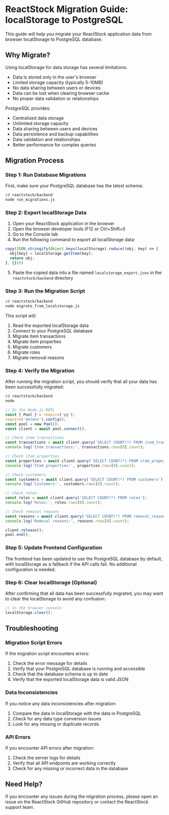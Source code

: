 # ReactStock Migration Guide: localStorage to PostgreSQL

This guide will help you migrate your ReactStock application data from browser localStorage to PostgreSQL database.

## Why Migrate?

Using localStorage for data storage has several limitations:
- Data is stored only in the user's browser
- Limited storage capacity (typically 5-10MB)
- No data sharing between users or devices
- Data can be lost when clearing browser cache
- No proper data validation or relationships

PostgreSQL provides:
- Centralized data storage
- Unlimited storage capacity
- Data sharing between users and devices
- Data persistence and backup capabilities
- Data validation and relationships
- Better performance for complex queries

## Migration Process

### Step 1: Run Database Migrations

First, make sure your PostgreSQL database has the latest schema:

```bash
cd reactstock/backend
node run_migrations.js
```

### Step 2: Export localStorage Data

1. Open your ReactStock application in the browser
2. Open the browser developer tools (F12 or Ctrl+Shift+I)
3. Go to the Console tab
4. Run the following command to export all localStorage data:

```javascript
copy(JSON.stringify(Object.keys(localStorage).reduce((obj, key) => {
  obj[key] = localStorage.getItem(key);
  return obj;
}, {})))
```

5. Paste the copied data into a file named `localstorage_export.json` in the `reactstock/backend` directory

### Step 3: Run the Migration Script

```bash
cd reactstock/backend
node migrate_from_localstorage.js
```

This script will:
1. Read the exported localStorage data
2. Connect to your PostgreSQL database
3. Migrate item transactions
4. Migrate item properties
5. Migrate customers
6. Migrate roles
7. Migrate removal reasons

### Step 4: Verify the Migration

After running the migration script, you should verify that all your data has been successfully migrated:

```bash
cd reactstock/backend
node
```

```javascript
// In the Node.js REPL
const { Pool } = require('pg');
require('dotenv').config();
const pool = new Pool();
const client = await pool.connect();

// Check item transactions
const transactions = await client.query('SELECT COUNT(*) FROM item_transactions');
console.log('Item transactions:', transactions.rows[0].count);

// Check item properties
const properties = await client.query('SELECT COUNT(*) FROM item_properties');
console.log('Item properties:', properties.rows[0].count);

// Check customers
const customers = await client.query('SELECT COUNT(*) FROM customers');
console.log('Customers:', customers.rows[0].count);

// Check roles
const roles = await client.query('SELECT COUNT(*) FROM roles');
console.log('Roles:', roles.rows[0].count);

// Check removal reasons
const reasons = await client.query('SELECT COUNT(*) FROM removal_reasons');
console.log('Removal reasons:', reasons.rows[0].count);

client.release();
pool.end();
```

### Step 5: Update Frontend Configuration

The frontend has been updated to use the PostgreSQL database by default, with localStorage as a fallback if the API calls fail. No additional configuration is needed.

### Step 6: Clear localStorage (Optional)

After confirming that all data has been successfully migrated, you may want to clear the localStorage to avoid any confusion:

```javascript
// In the browser console
localStorage.clear();
```

## Troubleshooting

### Migration Script Errors

If the migration script encounters errors:

1. Check the error message for details
2. Verify that your PostgreSQL database is running and accessible
3. Check that the database schema is up to date
4. Verify that the exported localStorage data is valid JSON

### Data Inconsistencies

If you notice any data inconsistencies after migration:

1. Compare the data in localStorage with the data in PostgreSQL
2. Check for any data type conversion issues
3. Look for any missing or duplicate records

### API Errors

If you encounter API errors after migration:

1. Check the server logs for details
2. Verify that all API endpoints are working correctly
3. Check for any missing or incorrect data in the database

## Need Help?

If you encounter any issues during the migration process, please open an issue on the ReactStock GitHub repository or contact the ReactStock support team. 